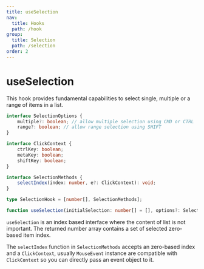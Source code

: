 ```yaml
---
title: useSelection
nav:
  title: Hooks
  path: /hook
group:
  title: Selection
  path: /selection
order: 2
---
```


# useSelection

This hook provides fundamental capabilities to select single, multiple or a range of items in a list.

```typescript
interface SelectionOptions {
    multiple?: boolean; // allow multiple selection using CMD or CTRL
    range?: boolean; // allow range selection using SHIFT
}

interface ClickContext {
    ctrlKey: boolean;
    metaKey: boolean;
    shiftKey: boolean;
}

interface SelectionMethods {
    selectIndex(index: number, e?: ClickContext): void;
}

type SelectionHook = [number[], SelectionMethods];

function useSelection(initialSelection: number[] = [], options?: SelectionOptions): SelectionHook;
```

`useSelection` is an index based interface where the content of list is not important.
The returned number array contains a set of selected zero-based item index.

The `selectIndex` function in `SelectionMethods` accepts an zero-based index and a `ClickContext`,
usually `MouseEvent` instance are compatible with `ClickContext` so you can directly pass an event object to it.

<code src='./demo/useSelection.tsx'>
